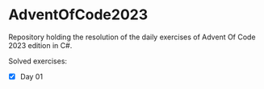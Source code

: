 # AdventOfCode2023

Repository holding the resolution of the daily exercises of Advent Of Code 2023 edition in C#.

Solved exercises:
- [x] Day 01